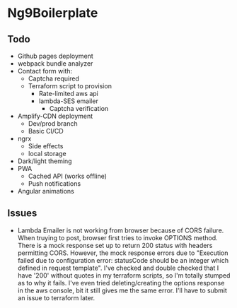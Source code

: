 # Ng9Boilerplate

## Todo

- Github pages deployment
- webpack bundle analyzer
- Contact form with:
  - Captcha required
  - Terraform script to provision
    - Rate-limited aws api
    - lambda-SES emailer
      - Captcha verification
- Amplify-CDN deployment
  - Dev/prod branch
  - Basic CI/CD
- ngrx
  - Side effects
  - local storage
- Dark/light theming
- PWA
  - Cached API (works offline)
  - Push notifications
- Angular animations

## Issues

- Lambda Emailer is not working from browser because of CORS failure. When truying to post, browser first tries to invoke OPTIONS method. There is a mock response set up to return 200 status with headers permitting CORS. However, the mock response errors due to "Execution failed due to configuration error: statusCode should be an integer which defined in request template". I've checked and double checked that I have '200' without quotes in my terraform scripts, so I'm totally stumped as to why it fails. I've even tried deleting/creating the options response in the aws console, bit it still gives me the same error. I'll have to submit an issue to terraform later.
